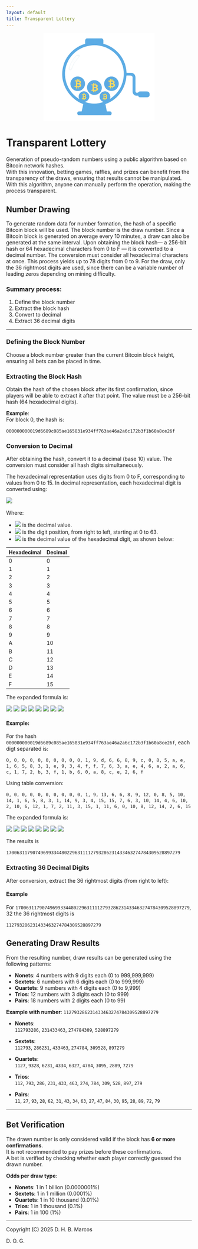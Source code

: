 ```yaml
---
layout: default
title: Transparent Lottery
---
```


<p align="center">
  <img src="transparent-lottery.png" alt="Transparent Lottery Logo" width="300">
</p>

# Transparent Lottery

Generation of pseudo-random numbers using a public algorithm based on Bitcoin network hashes.  
With this innovation, betting games, raffles, and prizes can benefit from the transparency of the draws, ensuring that results cannot be manipulated. With this algorithm, anyone can manually perform the operation, making the process transparent.

## Number Drawing

To generate random data for number formation, the hash of a specific Bitcoin block will be used. The block number is the draw number. Since a Bitcoin block is generated on average every 10 minutes, a draw can also be generated at the same interval. Upon obtaining the block hash— a 256-bit hash or 64 hexadecimal characters from 0 to F — it is converted to a decimal number. The conversion must consider all hexadecimal characters at once. This process yields up to 78 digits from 0 to 9. For the draw, only the 36 rightmost digits are used, since there can be a variable number of leading zeros depending on mining difficulty.

### Summary process:

1. Define the block number  
2. Extract the block hash  
3. Convert to decimal  
4. Extract 36 decimal digits

---

### Defining the Block Number

Choose a block number greater than the current Bitcoin block height, ensuring all bets can be placed in time.

### Extracting the Block Hash

Obtain the hash of the chosen block after its first confirmation, since players will be able to extract it after that point. The value must be a 256-bit hash (64 hexadecimal digits).

**Example**:  
For block 0, the hash is:

```
000000000019d6689c085ae165831e934ff763ae46a2a6c172b3f1b60a8ce26f
```

### Conversion to Decimal

After obtaining the hash, convert it to a decimal (base 10) value. The conversion must consider all hash digits simultaneously.

The hexadecimal representation uses digits from 0 to F, corresponding to values from 0 to 15. In decimal representation, each hexadecimal digit is converted using:

![](https://latex.codecogs.com/svg.image?d=\sum_{i=0}^{i=(64-1)}h_i\cdot&space;16^i)

Where:
- ![](https://latex.codecogs.com/svg.image?d) is the decimal value.
- ![](https://latex.codecogs.com/svg.image?i) is the digit position, from right to left, starting at 0 to 63.
- ![](https://latex.codecogs.com/svg.image?h_i) is the decimal value of the hexadecimal digit, as shown below:

| Hexadecimal | Decimal |
|-------------|---------|
| 0           | 0       |
| 1           | 1       |
| 2           | 2       |
| 3           | 3       |
| 4           | 4       |
| 5           | 5       |
| 6           | 6       |
| 7           | 7       |
| 8           | 8       |
| 9           | 9       |
| A           | 10      |
| B           | 11      |
| C           | 12      |
| D           | 13      |
| E           | 14      |
| F           | 15      |

The expanded formula is:

![](https://latex.codecogs.com/svg.image?d=h_0\cdot16^0&plus;h_1\cdot16^1&plus;h_2\cdot16^2&plus;h_3\cdot16^3&plus;h_4\cdot16^4&plus;h_5\cdot16^5&plus;h_6\cdot16^6&plus;h_7\cdot16^7)
![](https://latex.codecogs.com/svg.image?&plus;h_8\cdot16^8&plus;h_9\cdot16^9&plus;h_10\cdot16^{10}&plus;h_11\cdot16^{11}&plus;h_12\cdot16^{12}&plus;h_13\cdot16^{13}&plus;h_14\cdot16^{14}&plus;h_15\cdot16^{15})
![](https://latex.codecogs.com/svg.image?&plus;h_16\cdot16^{16}&plus;h_17\cdot16^{17}&plus;h_18\cdot16^{18}&plus;h_19\cdot16^{19}&plus;h_20\cdot16^{20}&plus;h_21\cdot16^{21}&plus;h_22\cdot16^{22}&plus;h_23\cdot16^{23})
![](https://latex.codecogs.com/svg.image?&plus;h_24\cdot16^{24}&plus;h_25\cdot16^{25}&plus;h_26\cdot16^{26}&plus;h_27\cdot16^{27}&plus;h_28\cdot16^{28}&plus;h_29\cdot16^{29}&plus;h_30\cdot16^{30}&plus;h_31\cdot16^{31})
![](https://latex.codecogs.com/svg.image?&plus;h_32\cdot16^{32}&plus;h_33\cdot16^{33}&plus;h_34\cdot16^{34}&plus;h_35\cdot16^{35}&plus;h_36\cdot16^{36}&plus;h_37\cdot16^{37}&plus;h_38\cdot16^{38}&plus;h_39\cdot16^{39})
![](https://latex.codecogs.com/svg.image?&plus;h_40\cdot16^{40}&plus;h_41\cdot16^{41}&plus;h_42\cdot16^{42}&plus;h_43\cdot16^{43}&plus;h_44\cdot16^{44}&plus;h_45\cdot16^{45}&plus;h_46\cdot16^{46}&plus;h_47\cdot16^{47})
![](https://latex.codecogs.com/svg.image?&plus;h_48\cdot16^{48}&plus;h_49\cdot16^{49}&plus;h_50\cdot16^{50}&plus;h_51\cdot16^{51}&plus;h_52\cdot16^{52}&plus;h_53\cdot16^{53}&plus;h_54\cdot16^{54}&plus;h_55\cdot16^{55})
![](https://latex.codecogs.com/svg.image?&plus;h_56\cdot16^{56}&plus;h_57\cdot16^{57}&plus;h_58\cdot16^{58}&plus;h_59\cdot16^{59}&plus;h_60\cdot16^{60}&plus;h_61\cdot16^{61}&plus;h_62\cdot16^{62}&plus;h_63\cdot16^{63})

#### Example:  

For the hash `000000000019d6689c085ae165831e934ff763ae46a2a6c172b3f1b60a8ce26f`, each digt separated is:

```
0, 0, 0, 0, 0, 0, 0, 0, 0, 0, 1, 9, d, 6, 6, 8, 9, c, 0, 8, 5, a, e, 1, 6, 5, 8, 3, 1, e, 9, 3, 4, f, f, 7, 6, 3, a, e, 4, 6, a, 2, a, 6, c, 1, 7, 2, b, 3, f, 1, b, 6, 0, a, 8, c, e, 2, 6, f
```

Using table conversion:

```
0, 0, 0, 0, 0, 0, 0, 0, 0, 0, 1, 9, 13, 6, 6, 8, 9, 12, 0, 8, 5, 10, 14, 1, 6, 5, 8, 3, 1, 14, 9, 3, 4, 15, 15, 7, 6, 3, 10, 14, 4, 6, 10, 2, 10, 6, 12, 1, 7, 2, 11, 3, 15, 1, 11, 6, 0, 10, 8, 12, 14, 2, 6, 15
```

The expanded formula is:

![](https://latex.codecogs.com/svg.image?d=0\cdot16^0&plus;0\cdot16^1&plus;0\cdot16^2&plus;0\cdot16^3&plus;0\cdot16^4&plus;0\cdot16^5&plus;0\cdot16^6&plus;0\cdot16^7)
![](https://latex.codecogs.com/svg.image?&plus;0\cdot16^8&plus;0\cdot16^9&plus;1\cdot16^{10}&plus;9\cdot16^{11}&plus;13\cdot16^{12}&plus;6\cdot16^{13}&plus;6\cdot16^{14}&plus;8\cdot16^{15})
![](https://latex.codecogs.com/svg.image?&plus;9\cdot16^{16}&plus;12\cdot16^{17}&plus;0\cdot16^{18}&plus;8\cdot16^{19}&plus;5\cdot16^{20}&plus;10\cdot16^{21}&plus;14\cdot16^{22}&plus;1\cdot16^{23})
![](https://latex.codecogs.com/svg.image?&plus;6\cdot16^{24}&plus;5\cdot16^{25}&plus;8\cdot16^{26}&plus;3\cdot16^{27}&plus;1\cdot16^{28}&plus;14\cdot16^{29}&plus;9\cdot16^{30}&plus;3\cdot16^{31})
![](https://latex.codecogs.com/svg.image?&plus;4\cdot16^{32}&plus;15\cdot16^{33}&plus;15\cdot16^{34}&plus;7\cdot16^{35}&plus;6\cdot16^{36}&plus;3\cdot16^{37}&plus;10\cdot16^{38}&plus;14\cdot16^{39})
![](https://latex.codecogs.com/svg.image?&plus;4\cdot16^{40}&plus;6\cdot16^{41}&plus;10\cdot16^{42}&plus;2\cdot16^{43}&plus;10\cdot16^{44}&plus;6\cdot16^{45}&plus;12\cdot16^{46}&plus;1\cdot16^{47})
![](https://latex.codecogs.com/svg.image?&plus;7\cdot16^{48}&plus;2\cdot16^{49}&plus;11\cdot16^{50}&plus;3\cdot16^{51}&plus;15\cdot16^{52}&plus;1\cdot16^{53}&plus;11\cdot16^{54}&plus;6\cdot16^{55})
![](https://latex.codecogs.com/svg.image?&plus;0\cdot16^{56}&plus;10\cdot16^{57}&plus;8\cdot16^{58}&plus;12\cdot16^{59}&plus;14\cdot16^{60}&plus;2\cdot16^{61}&plus;6\cdot16^{62}&plus;15\cdot16^{63})

The results is

```
170063117907496993344802296311112793286231433463274784309528897279
```

### Extracting 36 Decimal Digits

After conversion, extract the 36 rightmost digits (from right to left):

#### Example

For `170063117907496993344802296311112793286231433463274784309528897279`, 32 the 36 rightmost digits is

```
112793286231433463274784309528897279
```

## Generating Draw Results

From the resulting number, draw results can be generated using the following patterns:

- **Nonets**: 4 numbers with 9 digits each (0 to 999,999,999)  
- **Sextets**: 6 numbers with 6 digits each (0 to 999,999)  
- **Quartets**: 9 numbers with 4 digits each (0 to 9,999)  
- **Trios**: 12 numbers with 3 digits each (0 to 999)  
- **Pairs**: 18 numbers with 2 digits each (0 to 99)

**Example with number**: `112793286231433463274784309528897279`

- **Nonets**:  
  `112793286`, `231433463`, `274784309`, `528897279`

- **Sextets**:  
  `112793`, `286231`, `433463`, `274784`, `309528`, `897279`

- **Quartets**:  
  `1127`, `9328`, `6231`, `4334`, `6327`, `4784`, `3095`, `2889`, `7279`

- **Trios**:  
  `112`, `793`, `286`, `231`, `433`, `463`, `274`, `784`, `309`, `528`, `897`, `279`

- **Pairs**:  
  `11`, `27`, `93`, `28`, `62`, `31`, `43`, `34`, `63`, `27`, `47`, `84`, `30`, `95`, `28`, `89`, `72`, `79`

---

## Bet Verification

The drawn number is only considered valid if the block has **6 or more confirmations**.  
It is not recommended to pay prizes before these confirmations.  
A bet is verified by checking whether each player correctly guessed the drawn number.

**Odds per draw type**:

- **Nonets**: 1 in 1 billion (0.0000001%)  
- **Sextets**: 1 in 1 million (0.0001%)  
- **Quartets**: 1 in 10 thousand (0.01%)  
- **Trios**: 1 in 1 thousand (0.1%)  
- **Pairs**: 1 in 100 (1%)

---
Copyright (C) 2025 D. H. B. Marcos

D. O. G.

